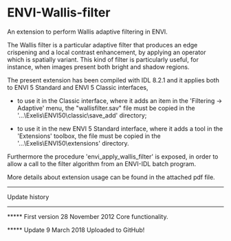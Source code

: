 # ENVI-Wallis-filter
An extension to perform Wallis adaptive filtering in ENVI.

The Wallis filter is a particular adaptive filter that produces an edge crispening and a local contrast enhancement, by applying an operator which is spatially variant. This kind of filter is particularly useful, for instance, when images present both bright and shadow regions.

The present extension has been compiled with IDL 8.2.1 and it applies both to ENVI 5 Standard and ENVI 5 Classic interfaces,

- to use it in the Classic interface, where it adds an item in the 'Filtering -> Adaptive' menu, the "wallisfilter.sav" file must be copied in the '...\Exelis\ENVI50\classic\save_add' directory;

- to use it in the new ENVI 5 Standard interface, where it adds a tool in the 'Extensions' toolbox, the file must be copied in the '...\Exelis\ENVI50\extensions' directory.

Furthermore the procedure 'envi_apply_wallis_filter' is exposed, in order to allow a call to the filter algorithm from an ENVI-IDL batch program.

More details about extension usage can be found in the attached pdf file.



*********************
   Update history
*********************

***** First version 28 November 2012
Core functionality.

***** Update 9 March 2018
Uploaded to GitHub!

